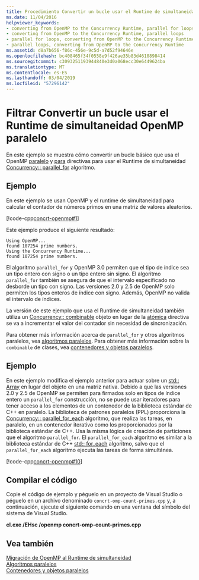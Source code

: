 ```yaml
---
title: Procedimiento Convertir un bucle usar el Runtime de simultaneidad OpenMP paralelo
ms.date: 11/04/2016
helpviewer_keywords:
- converting from OpenMP to the Concurrency Runtime, parallel for loops
- converting from OpenMP to the Concurrency Runtime, parallel loops
- parallel for loops, converting from OpenMP to the Concurrency Runtime
- parallel loops, converting from OpenMP to the Concurrency Runtime
ms.assetid: d8a7b656-f86c-456e-9c5d-a7d52f94646e
ms.openlocfilehash: bc408465f34f0558e9f426ae35b83d4610898414
ms.sourcegitcommit: c3093251193944840e3d0a068ecc30e6449624ba
ms.translationtype: MT
ms.contentlocale: es-ES
ms.lasthandoff: 03/04/2019
ms.locfileid: "57296142"
---
```

# <a name="how-to-convert-an-openmp-parallel-for-loop-to-use-the-concurrency-runtime"></a>Filtrar Convertir un bucle usar el Runtime de simultaneidad OpenMP paralelo

En este ejemplo se muestra cómo convertir un bucle básico que usa el OpenMP [paralelo](../../parallel/concrt/how-to-use-parallel-invoke-to-write-a-parallel-sort-routine.md#parallel) y [para](../../parallel/openmp/reference/for-openmp.md) directivas para usar el Runtime de simultaneidad [Concurrency:: parallel_for](reference/concurrency-namespace-functions.md#parallel_for) algoritmo.

## <a name="example"></a>Ejemplo

En este ejemplo se usan OpenMP y el runtime de simultaneidad para calcular el contador de números primos en una matriz de valores aleatorios.

[!code-cpp[concrt-openmp#1](../../parallel/concrt/codesnippet/cpp/how-to-convert-an-openmp-parallel-for-loop-to-use-the-concurrency-runtime_1.cpp)]

Este ejemplo produce el siguiente resultado:

```Output
Using OpenMP...
found 107254 prime numbers.
Using the Concurrency Runtime...
found 107254 prime numbers.
```

El algoritmo `parallel_for` y OpenMP 3.0 permiten que el tipo de índice sea un tipo entero con signo o un tipo entero sin signo. El algoritmo `parallel_for` también se asegura de que el intervalo especificado no desborde un tipo con signo. Las versiones 2.0 y 2.5 de OpenMP solo permiten los tipos enteros de índice con signo. Además, OpenMP no valida el intervalo de índices.

La versión de este ejemplo que usa el Runtime de simultaneidad también utiliza un [Concurrency:: combinable](../../parallel/concrt/reference/combinable-class.md) objeto en lugar de la [atómica](../../parallel/openmp/reference/atomic.md) directiva se va a incrementar el valor del contador sin necesidad de sincronización.

Para obtener más información acerca de `parallel_for` y otros algoritmos paralelos, vea [algoritmos paralelos](../../parallel/concrt/parallel-algorithms.md). Para obtener más información sobre la `combinable` de clases, vea [contenedores y objetos paralelos](../../parallel/concrt/parallel-containers-and-objects.md).

## <a name="example"></a>Ejemplo

En este ejemplo modifica el ejemplo anterior para actuar sobre un [std:: Array](../../standard-library/array-class-stl.md) en lugar del objeto en una matriz nativa. Debido a que las versiones 2.0 y 2.5 de OpenMP se permiten para firmados solo en tipos de índice entero un `parallel_for` construcción, no se puede usar iteradores para tener acceso a los elementos de un contenedor de la biblioteca estándar de C++ en paralelo. La biblioteca de patrones paralelos (PPL) proporciona la [Concurrency:: parallel_for_each](reference/concurrency-namespace-functions.md#parallel_for_each) algoritmo, que realiza las tareas, en paralelo, en un contenedor iterativo como los proporcionados por la biblioteca estándar de C++. Usa la misma lógica de creación de particiones que el algoritmo `parallel_for`. El `parallel_for_each` algoritmo es similar a la biblioteca estándar de C++ [std:: for_each](../../standard-library/algorithm-functions.md#for_each) algoritmo, salvo que el `parallel_for_each` algoritmo ejecuta las tareas de forma simultánea.

[!code-cpp[concrt-openmp#10](../../parallel/concrt/codesnippet/cpp/how-to-convert-an-openmp-parallel-for-loop-to-use-the-concurrency-runtime_2.cpp)]

## <a name="compiling-the-code"></a>Compilar el código

Copie el código de ejemplo y péguelo en un proyecto de Visual Studio o péguelo en un archivo denominado `concrt-omp-count-primes.cpp` y, a continuación, ejecute el siguiente comando en una ventana del símbolo del sistema de Visual Studio.

**cl.exe /EHsc /openmp concrt-omp-count-primes.cpp**

## <a name="see-also"></a>Vea también

[Migración de OpenMP al Runtime de simultaneidad](../../parallel/concrt/migrating-from-openmp-to-the-concurrency-runtime.md)<br/>
[Algoritmos paralelos](../../parallel/concrt/parallel-algorithms.md)<br/>
[Contenedores y objetos paralelos](../../parallel/concrt/parallel-containers-and-objects.md)
